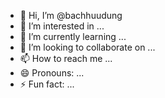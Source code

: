 - 👋 Hi, I’m @bachhuudung
- 👀 I’m interested in ...
- 🌱 I’m currently learning ...
- 💞️ I’m looking to collaborate on ...
- 📫 How to reach me ...
- 😄 Pronouns: ...
- ⚡ Fun fact: ...

<!---
bachhuudung/bachhuudung is a ✨ special ✨ repository because its `README.md` (this file) appears on your GitHub profile.
You can click the Preview link to take a look at your changes.
--->
